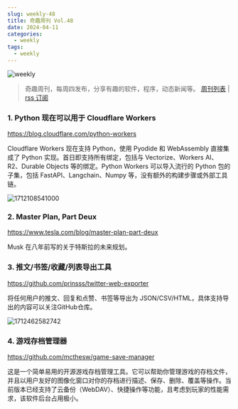 ```yaml
---
slug: weekly-48
title: 奇趣周刊 Vol.48
date: 2024-04-11
categories:
  - weekly
tags:
  - weekly
---
```


![weekly](https://imgurl.zishu.me/weekly.webp)

> 奇趣周刊，每周四发布，分享有趣的软件，程序，动态新闻等。 [周刊列表](/categories/weekly/) | [rss 订阅](/categories/weekly/index.xml)

### 1. Python 现在可以用于 Cloudflare Workers

https://blog.cloudflare.com/python-workers

Cloudflare Workers 现在支持 Python，使用 Pyodide 和 WebAssembly 直接集成了 Python 实现。首日即支持所有绑定，包括与 Vectorize、Workers AI、R2、Durable Objects 等的绑定。Python Workers 可以导入流行的 Python 包的子集，包括 FastAPI、Langchain、Numpy 等，没有额外的构建步骤或外部工具链。

![1712108541000](https://imgurl.zishu.me/2024/04/1712108541000.webp)

### 2. Master Plan, Part Deux

https://www.tesla.com/blog/master-plan-part-deux

Musk 在八年前写的关于特斯拉的未来规划。

### 3. 推文/书签/收藏/列表导出工具

https://github.com/prinsss/twitter-web-exporter

将任何用户的推文、回复和点赞、书签等导出为 JSON/CSV/HTML，具体支持导出的内容可以关注GitHub仓库。

![1712462582742](https://imgurl.zishu.me/2024/04/1712462582742.webp)

### 4. 游戏存档管理器

https://github.com/mcthesw/game-save-manager

这是一个简单易用的开源游戏存档管理工具。它可以帮助你管理游戏的存档文件，并且以用户友好的图像化窗口对你的存档进行描述、保存、删除、覆盖等操作。当前版本已经支持了云备份（WebDAV）、快捷操作等功能，且考虑到玩家的性能需求，该软件后台占用极小。
